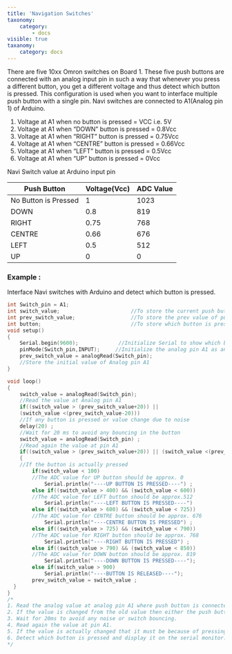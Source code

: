 ```yaml
---
title: 'Navigation Switches'
taxonomy:
    category:
        - docs
visible: true
taxanomy:
    category: docs
---
```


There are five 10xx Omron switches on Board 1. These five push buttons are connected with an analog input pin in such a way that whenever you press a different button, you get a different voltage and thus detect which button is pressed. This configuration is used when you want to interface multiple push button with a single pin. Navi switches are connected to A1(Analog pin 1) of Arduino.  
1. Voltage at A1 when no button is pressed = VCC i.e. 5V
2. Voltage at A1 when “DOWN” button is pressed = 0.8Vcc
3. Voltage at A1 when “RIGHT” button is pressed = 0.75Vcc
3. Voltage at A1 when “CENTRE” button is pressed = 0.66Vcc
3. Voltage at A1 when “LEFT” button is pressed = 0.5Vcc
3. Voltage at A1 when “UP” button is pressed = 0Vcc

Navi Switch value at Arduino input pin  

| Push Button | Voltage(Vcc) | ADC Value |
| ----------- | ------------ | --------- |
| No Button is Pressed | 1 | 1023 |
| DOWN | 0.8 | 819 |
| RIGHT | 0.75 | 768 |
| CENTRE | 0.66 | 676 |
| LEFT | 0.5 | 512 |
| UP | 0 | 0 |
### Example :
Interface Navi switches with Arduino and detect which button is pressed.  

```c
int Switch_pin = A1;       
int switch_value;           		    //To store the current push button value 
int prev_switch_value;      		    //To store the prev value of push buttons
int button;                 		    //To store which button is pressed
void setup() 
{
    Serial.begin(9600);       	    //Initialize Serial to show which button is pressed
    pinMode(Switch_pin,INPUT);     //Initialize the analog pin A1 as an Input 
    prev_switch_value = analogRead(Switch_pin);      
    //Store the initial value of Analog pin A1
}

void loop() 
{
    switch_value = analogRead(Switch_pin); 
    //Read the value at Analog pin A1
    if((switch_value > (prev_switch_value+20)) ||
    (switch_value <(prev_switch_value-20)))     
    //If any button is pressed or value change due to noise 
    delay(20) ;             			
    //Wait for 20 ms to avoid any bouncing in the button 
    switch_value = analogRead(Switch_pin) ; 
    //Read again the value at pin A1
    if((switch_value > (prev_switch_value+20)) || (switch_value <(prev_switch_value-20)))
    {
    //If the button is actually pressed
        if(switch_value < 100) 	
        //The ADC value for UP button should be approx. 0
            Serial.println("----UP BUTTON IS PRESSED----") ; 
        else if((switch_value > 400) && (switch_value < 600))
        //The ADC value for LEFT button should be approx.512
            Serial.println("----LEFT BUTTON IS PRESSED----")
        else if((switch_value > 600) && (switch_value < 725))
        //The ADC value for CENTRE button should be approx. 676
            Serial.println("----CENTRE BUTTON IS PRESSED") ; 
        else if((switch_value > 725) && (switch_value < 790))
        //The ADC value for RIGHT button should be approx. 768
            Serial.println("----RIGHT BUTTON IS PRESSED") ; 
        else if((switch_value > 790) && (switch_value < 850))
        //The ADC value for DOWN button should be approx. 819
            Serial.println("----DOWN BUTTON IS PRESSED----"); 
        else if(switch_value > 900) 
            Serial.println("----BUTTON IS RELEASED----");    
        prev_switch_value = switch_value ;    
  }   
}
/*
1. Read the analog value at analog pin A1 where push button is connected. 
2. If the value is changed from the old value then either the push button is pressed or value changes due to some noise.
3. Wait for 20ms to avoid any noise or switch bouncing.
4. Read again the value at pin A1.
5. If the value is actually changed that it must be because of pressing one of five push buttons.
6. Detect which button is pressed and display it on the serial monitor. 
*/
```